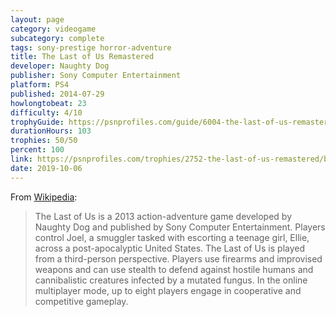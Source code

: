 ```yaml
---
layout: page
category: videogame
subcategory: complete
tags: sony-prestige horror-adventure
title: The Last of Us Remastered
developer: Naughty Dog
publisher: Sony Computer Entertainment
platform: PS4
published: 2014-07-29
howlongtobeat: 23
difficulty: 4/10
trophyGuide: https://psnprofiles.com/guide/6004-the-last-of-us-remastered-trophy-guide
durationHours: 103
trophies: 50/50
percent: 100
link: https://psnprofiles.com/trophies/2752-the-last-of-us-remastered/barrelofjuice
date: 2019-10-06
---
```


From [Wikipedia](https://en.wikipedia.org/wiki/The_Last_of_Us):

> The Last of Us is a 2013 action-adventure game developed by Naughty Dog and published by Sony Computer Entertainment. Players control Joel, a smuggler tasked with escorting a teenage girl, Ellie, across a post-apocalyptic United States. The Last of Us is played from a third-person perspective. Players use firearms and improvised weapons and can use stealth to defend against hostile humans and cannibalistic creatures infected by a mutated fungus. In the online multiplayer mode, up to eight players engage in cooperative and competitive gameplay.
